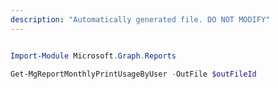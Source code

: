 ```yaml
---
description: "Automatically generated file. DO NOT MODIFY"
---
```


```powershell

Import-Module Microsoft.Graph.Reports

Get-MgReportMonthlyPrintUsageByUser -OutFile $outFileId

```